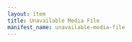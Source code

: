 ```yaml
---
layout: item
title: Unavailable Media File
manifest_name: unavailable-media-file
---
```

<!-- Add an essay or interpretive material below this line,
using HTML or markdown.  Do not modify this file above this line -->
